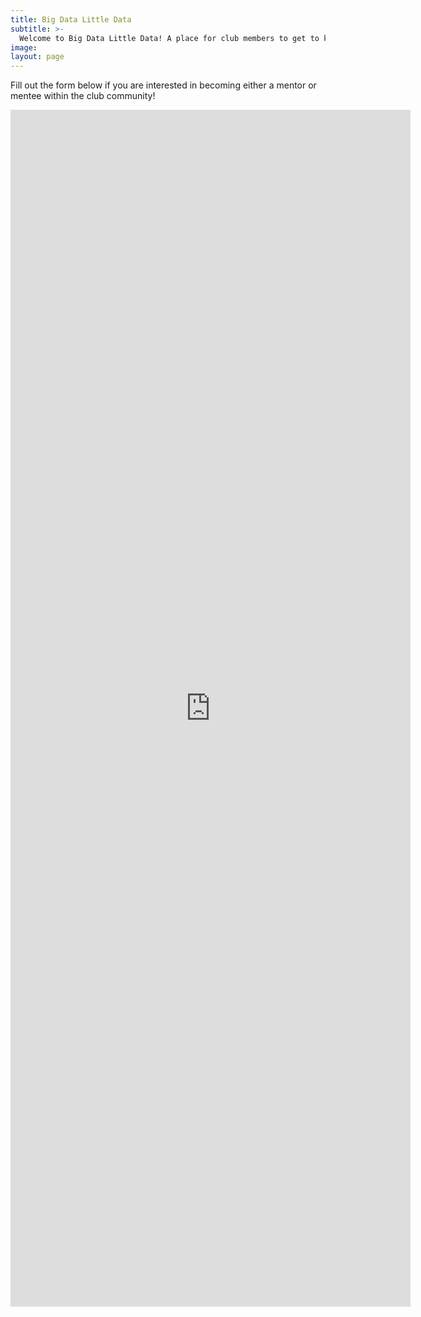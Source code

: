 ```yaml
---
title: Big Data Little Data
subtitle: >-
  Welcome to Big Data Little Data! A place for club members to get to know one another and mentor each other as we all strive towards our common Data Science goals!
image:
layout: page
---
```


Fill out the form below if you are interested in becoming either a mentor or mentee within the club community!

<iframe src="https://docs.google.com/forms/d/e/1FAIpQLSewKOJR9b_MuNUMpKDtsgZsBttAC90aP-zuYfWCqvQ4A2xuPw/viewform?embedded=true" width="640" height="1915" frameborder="0" marginheight="0" marginwidth="0">Loading…</iframe>

